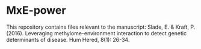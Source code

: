 # MxE-power
This repository contains files relevant to the manuscript: Slade, E. &amp; Kraft, P. (2016). Leveraging methylome-environment interaction to detect genetic determinants of disease. Hum Hered, 8(1): 26-34.
